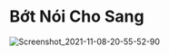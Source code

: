 # Bớt Nói Cho Sang

![Screenshot_2021-11-08-20-55-52-90](https://user-images.githubusercontent.com/75318518/140754487-c54a565c-cc16-4609-885b-f10c9898caff.jpg)
